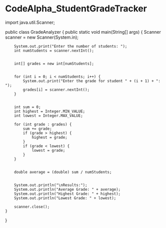 # CodeAlpha_StudentGradeTracker
import java.util.Scanner;

public class GradeAnalyzer {
    public static void main(String[] args) {
        Scanner scanner = new Scanner(System.in);

        System.out.print("Enter the number of students: ");
        int numStudents = scanner.nextInt();

        
        int[] grades = new int[numStudents];

       
        for (int i = 0; i < numStudents; i++) {
            System.out.print("Enter the grade for student " + (i + 1) + ": ");
            grades[i] = scanner.nextInt();
        }

    
        int sum = 0;
        int highest = Integer.MIN_VALUE;
        int lowest = Integer.MAX_VALUE;

        for (int grade : grades) {
            sum += grade;
            if (grade > highest) {
                highest = grade;
            }
            if (grade < lowest) {
                lowest = grade;
            }
        }


        double average = (double) sum / numStudents;

       
        System.out.println("\nResults:");
        System.out.println("Average Grade: " + average);
        System.out.println("Highest Grade: " + highest);
        System.out.println("Lowest Grade: " + lowest);

        scanner.close();
    }
}
